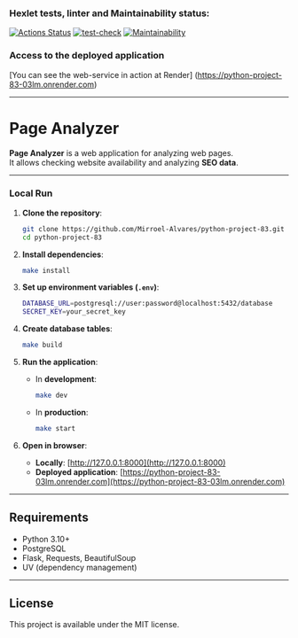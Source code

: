 ### Hexlet tests, linter and Maintainability status:
[![Actions Status](https://github.com/Mirroel-Alvares/python-project-83/actions/workflows/hexlet-check.yml/badge.svg)](https://github.com/Mirroel-Alvares/python-project-83/actions)
[![test-check](https://github.com/Mirroel-Alvares/python-project-83/actions/workflows/test-check.yml/badge.svg)](https://github.com/Mirroel-Alvares/python-project-83/actions/workflows/test-check.yml)
[![Maintainability](https://api.codeclimate.com/v1/badges/9218f6e5cbffb32c8abf/maintainability)](https://codeclimate.com/github/Mirroel-Alvares/python-project-83/maintainability)

### Access to the deployed application
[You can see the web-service in action at Render] (https://python-project-83-03lm.onrender.com)

---

# Page Analyzer

**Page Analyzer** is a web application for analyzing web pages.  
It allows checking website availability and analyzing **SEO data**.

---

###  Local Run
1. **Clone the repository**:
   ```sh
   git clone https://github.com/Mirroel-Alvares/python-project-83.git
   cd python-project-83
   ```
2. **Install dependencies**:
   ```sh
   make install
   ```
3. **Set up environment variables (`.env`)**:
   ```sh
   DATABASE_URL=postgresql://user:password@localhost:5432/database
   SECRET_KEY=your_secret_key
   ```
4. **Create database tables**:
   ```sh
   make build
   ```
5. **Run the application**:
   - In **development**:  
     ```sh
     make dev
     ```
   - In **production**:  
     ```sh
     make start
     ```

6. **Open in browser**:
   - **Locally**: [http://127.0.0.1:8000](http://127.0.0.1:8000)
   - **Deployed application**: [https://python-project-83-03lm.onrender.com](https://python-project-83-03lm.onrender.com)

---

## Requirements
- Python 3.10+
- PostgreSQL
- Flask, Requests, BeautifulSoup
- UV (dependency management)

---

## License
This project is available under the MIT license.
